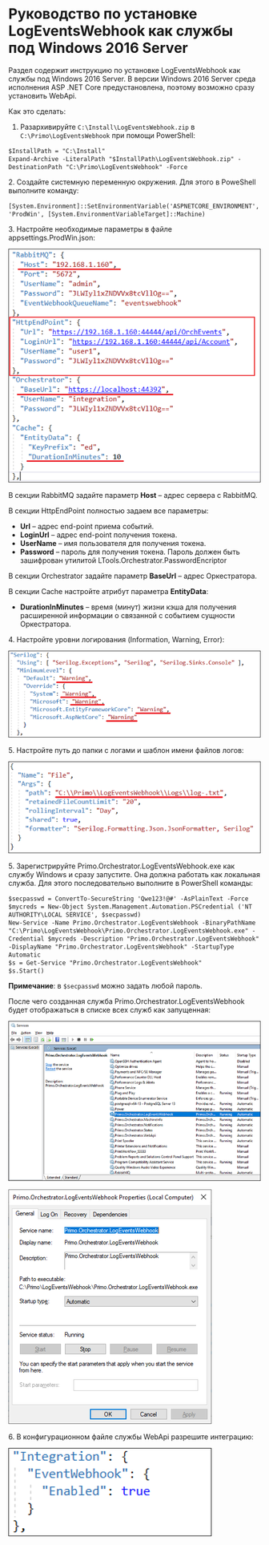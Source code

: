 # Руководство по установке LogEventsWebhook как службы под Windows 2016 Server
Раздел содержит инструкцию по установке LogEventsWebhook как службы под Windows 2016 Server. В версии Windows 2016 Server среда исполнения ASP .NET Core предустановлена, поэтому возможно сразу установить WebApi. 

Как это сделать:

1. Разархивируйте `C:\Install\LogEventsWebhook.zip` в` C:\Primo\LogEventsWebhook` при помощи PowerShell:
```
$InstallPath = "C:\Install"
Expand-Archive -LiteralPath "$InstallPath\LogEventsWebhook.zip" -DestinationPath "C:\Primo\LogEventsWebhook" -Force
```

2\. Создайте системную переменную окружения. Для этого в PoweShell выполните команду:
```
[System.Environment]::SetEnvironmentVariable('ASPNETCORE_ENVIRONMENT', 'ProdWin', [System.EnvironmentVariableTarget]::Machine)
```

3\. Настройте необходимые параметры в файле appsettings.ProdWin.json:

![](<../../../.gitbook/assets/install-webhooks-1.png>)

В секции RabbitMQ задайте параметр **Host** – адрес сервера с RabbitMQ.

В секции HttpEndPoint полностью задаем все параметры:
* **Url** – адрес end-point приема событий.
* **LoginUrl** – адрес end-point получения токена.
* **UserName** – имя пользователя для получения токена.
* **Password** – пароль для получения токена. Пароль должен быть зашифрован утилитой LTools.Orchestrator.PasswordEncriptor

В секции Orchestrator задайте параметр **BaseUrl** – адрес Оркестратора.

В секции Cache настройте атрибут параметра **EntityData**:
* **DurationInMinutes** – время (минут) жизни кэша для получения расширенной информации о связанной с событием сущности Оркестратора.

4\. Настройте уровни логирования (Information, Warning, Error):

![](<../../../.gitbook/assets/install-webhooks-2.png>)

5\. Настройте путь до папки с логами и шаблон имени файлов логов:

![](<../../../.gitbook/assets/install-webhooks-3.png>)

5\. Зарегистрируйте Primo.Orchestrator.LogEventsWebhook.exe как службу Windows и сразу запустите. Она должна работать как локальная служба. Для этого последовательно выполните в PowerShell команды:
```
$secpasswd = ConvertTo-SecureString 'Qwe123!@#' -AsPlainText -Force 
$mycreds = New-Object System.Management.Automation.PSCredential ('NT AUTHORITY\LOCAL SERVICE', $secpasswd)  
New-Service -Name Primo.Orchestrator.LogEventsWebhook -BinaryPathName "C:\Primo\LogEventsWebhook\Primo.Orchestrator.LogEventsWebhook.exe" -Credential $mycreds -Description "Primo.Orchestrator.LogEventsWebhook" -DisplayName "Primo.Orchestrator.LogEventsWebhook" -StartupType Automatic 
$s = Get-Service "Primo.Orchestrator.LogEventsWebhook"
$s.Start()
```
**Примечание**: в `$secpasswd` можно задать любой пароль.

После чего созданная служба Primo.Orchestrator.LogEventsWebhook будет отображаться в списке всех служб как запущенная:

![](<../../../.gitbook/assets/install-webhooks-4.png>)

![](<../../../.gitbook/assets/install-webhooks-5.png>)

6\. В конфигурационном файле службы WebApi разрешите интеграцию:

![](<../../../.gitbook/assets/install-webhooks-6.png>)
